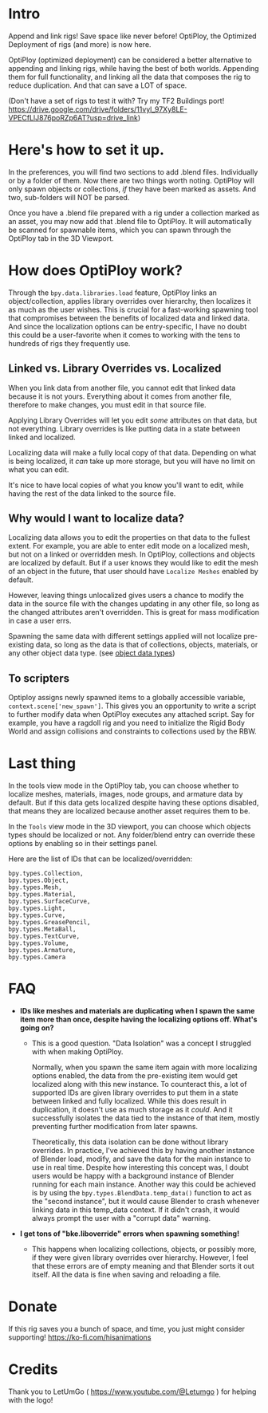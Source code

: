 # Intro
Append and link rigs! Save space like never before! OptiPloy, the Optimized Deployment of rigs (and more) is now here.

OptiPloy (optimized deployment) can be considered a better alternative to appending and linking rigs, while having the best of both worlds. Appending them for full functionality, and linking all the data that composes the rig to reduce duplication. And that can save a LOT of space.

(Don't have a set of rigs to test it with? Try my TF2 Buildings port! https://drive.google.com/drive/folders/11vyl_97Xy8LE-VPECfLlJ876poRZp6AT?usp=drive_link)

# Here's how to set it up.
In the preferences, you will find two sections to add .blend files. Individually or by a folder of them. Now there are two things worth noting. OptiPloy will only spawn objects or collections, *if* they have been marked as assets. And two, sub-folders will NOT be parsed.

Once you have a .blend file prepared with a rig under a collection marked as an asset, you may now add that .blend file to OptiPloy. It will automatically be scanned for spawnable items, which you can spawn through the OptiPloy tab in the 3D Viewport.

# How does OptiPloy work?
Through the `bpy.data.libraries.load` feature, OptiPloy links an object/collection, applies library overrides over hierarchy, then localizes it as much as the user wishes. This is crucial for a fast-working spawning tool that compromises between the benefits of localized data and linked data. And since the localization options can be entry-specific, I have no doubt this could be a user-favorite when it comes to working with the tens to hundreds of rigs they frequently use.

## Linked vs. Library Overrides vs. Localized
When you link data from another file, you cannot edit that linked data because it is not yours. Everything about it comes from another file, therefore to make changes, you must edit in that source file.

Applying Library Overrides will let you edit *some* attributes on that data, but not everything. Library overrides is like putting data in a state between linked and localized.

Localizing data will make a fully local copy of that data. Depending on what is being localized, it *can* take up more storage, but you will have no limit on what you can edit.

It's nice to have local copies of what you know you'll want to edit, while having the rest of the data linked to the source file.

## Why would I want to localize data?
Localizing data allows you to edit the properties on that data to the fullest extent. For example, you are able to enter edit mode on a localized mesh, but not on a linked or overridden mesh. In OptiPloy, collections and objects are localized by default. But if a user knows they would like to edit the mesh of an object in the future, that user should have `Localize Meshes` enabled by default.

However, leaving things unlocalized gives users a chance to modify the data in the source file with the changes updating in any other file, so long as the changed attributes aren't overridden. This is great for mass modification in case a user errs.

Spawning the same data with different settings applied will not localize pre-existing data, so long as the data is that of collections, objects, materials, or any other object data type. (see [object data types](https://docs.blender.org/api/current/bpy_types_enum_items/object_type_items.html#rna-enum-object-type-items))

## To scripters
Optiploy assigns newly spawned items to a globally accessible variable, `context.scene['new_spawn']`. This gives you an opportunity to write a script to further modify data when OptiPloy executes any attached script. Say for example, you have a ragdoll rig and you need to initialize the Rigid Body World and assign collisions and constraints to collections used by the RBW.

# Last thing
In the tools view mode in the OptiPloy tab, you can choose whether to localize meshes, materials, images, node groups, and armature data by default. But if this data gets localized despite having these options disabled, that means they are localized because another asset requires them to be.

In the `Tools` view mode in the 3D viewport, you can choose which objects types should be localized or not. Any folder/blend entry can override these options by enabling so in their settings panel.

Here are the list of IDs that can be localized/overridden:

```
bpy.types.Collection,
bpy.types.Object,
bpy.types.Mesh,
bpy.types.Material,
bpy.types.SurfaceCurve,
bpy.types.Light,
bpy.types.Curve,
bpy.types.GreasePencil,
bpy.types.MetaBall,
bpy.types.TextCurve,
bpy.types.Volume,
bpy.types.Armature,
bpy.types.Camera
```

# FAQ
- **IDs like meshes and materials are duplicating when I spawn the same item more than once, despite having the localizing options off. What's going on?**
  - This is a good question. "Data Isolation" was a concept I struggled with when making OptiPloy. 
  
    Normally, when you spawn the same item again with more localizing options enabled, the data from the pre-existing item would get localized along with this new instance. To counteract this, a lot of supported IDs are given library overrides to put them in a state between linked and fully localized. While this does result in duplication, it doesn't use as much storage as it *could*. And it successfully isolates the data tied to the instance of that item, mostly preventing further modification from later spawns.

    Theoretically, this data isolation can be done without library overrides. In practice, I've achieved this by having another instance of Blender load, modify, and save the data for the main instance to use in real time. Despite how interesting this concept was, I doubt users would be happy with a background instance of Blender running for each main instance. Another way this could be achieved is by using the `bpy.types.BlendData.temp_data()` function to act as the "second instance", but it would cause Blender to crash whenever linking data in this temp_data context. If it didn't crash, it would always prompt the user with a "corrupt data" warning.

- **I get tons of "bke.liboverride" errors when spawning something!**
  - This happens when localizing collections, objects, or possibly more, if they were given library overrides over hierarchy. However, I feel that these errors are of empty meaning and that Blender sorts it out itself. All the data is fine when saving and reloading a file.

# Donate
If this rig saves you a bunch of space, and time, you just might consider supporting!
https://ko-fi.com/hisanimations

# Credits
Thank you to LetUmGo ( https://www.youtube.com/@Letumgo ) for helping with the logo!
